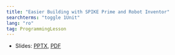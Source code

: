 ```yaml
---
title: "Easier Building with SPIKE Prime and Robot Inventor"
searchterms: "toggle 1Unit"
lang: "ro"
tag: ProgrammingLesson
---
```

 <ul>
 <li class="ng-binding">Slides:
 <a href="ProgrammingLessons/NewElements(rom).pptx">PPTX</a>,
 <a href="ProgrammingLessons/NewElements(rom).pdf">PDF</a>
 </li>
 </ul>

